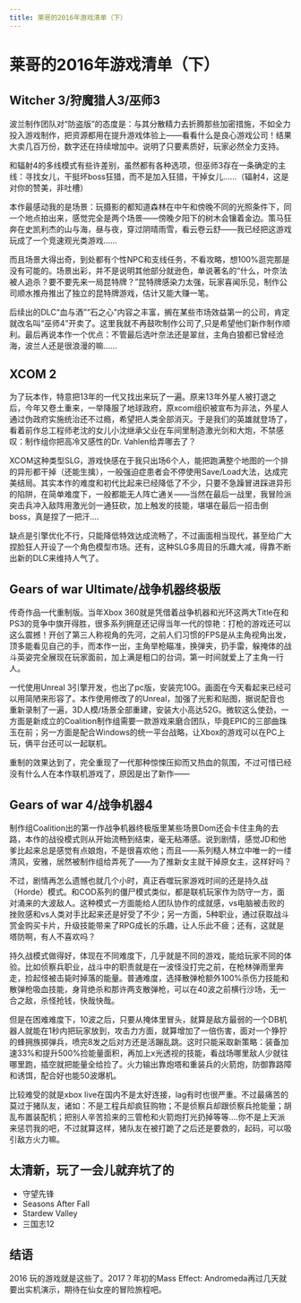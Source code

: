 ```yaml
---
title: 莱哥的2016年游戏清单（下）
---
```

# 莱哥的2016年游戏清单（下）

## Witcher 3/狩魔猎人3/巫师3

波兰制作团队对“防盗版”的态度是：与其分散精力去折腾那些加密措施，不如全力投入游戏制作，把资源都用在提升游戏体验上——看看什么是良心游戏公司！结果大卖几百万份，数字还在持续增加中。说明了只要素质好，玩家必然全力支持。

和辐射4的多线模式有些许差别，虽然都有各种选项，但巫师3存在一条确定的主线：寻找女儿，干挺坏boss狂猎，而不是加入狂猎，干掉女儿......（辐射4，这是对你的赞美，非吐槽）

本作最感动我的是场景：玩摄影的都知道森林在中午和傍晚不同的光照条件下，同一个地点拍出来，感觉完全是两个场景——傍晚夕阳下的树木会镶着金边。策马狂奔在史凯利杰的山与海，昼与夜，穿过阴晴雨雪，看云卷云舒——我已经把这游戏玩成了一个竞速观光类游戏......

而且场景大得出奇，到处都有个性NPC和支线任务，不看攻略，想100%逛完那是没有可能的。场景出彩，并不是说明其他部分就逊色，单说著名的“什么，叶奈法被人追杀？要不要先来一局昆特牌？”昆特牌感染力太强，玩家喜闻乐见，制作公司顺水推舟推出了独立的昆特牌游戏，估计又能大赚一笔。

后续出的DLC“血与酒”“石之心”内容之丰富，搁在某些市场效益第一的公司，肯定就改名叫“巫师4”开卖了。这里我就不再鼓吹制作公司了,只是希望他们新作制作顺利。最后再说本作一个优点：不管最后选叶奈法还是翠丝，主角白狼都已曾经沧海，波兰人还是很浪漫的嘛......

## XCOM 2

为了玩本作，特意把13年的一代又找出来玩了一遍。原来13年外星人被打退之后，今年又卷土重来，一举降服了地球政府，原xcom组织被宣布为非法，外星人通过伪政府实施统治还不过瘾，希望把人类全部消灭。于是我们的英雄就登场了，看着前作总工程师老沈的女儿小沈继承父业在车间里制造激光剑和大炮，不禁感叹：制作组你把高冷又感性的Dr. Vahlen给弄哪去了？

XCOM这种类型SLG，游戏快感在于我只出场6个人，能把跑满整个地图的一个排的异形都干掉（还能生擒），一般强迫症患者会不停使用Save/Load大法，达成完美结局。其实本作的难度和初代比起来已经降低了不少，只要不急躁冒进踩进异形的陷阱，在简单难度下，一般都能无人阵亡通关——当然在最后一战里，我冒险派突击兵冲入敌阵用激光剑一通狂砍，加上触发的技能，堪堪在最后一招击倒boss，真是捏了一把汗....

缺点是引擎优化不行，只能降低特效达成流畅了，不过画面相当现代，甚至给广大捏脸狂人开设了一个角色模型市场。还有，这种SLG多周目的乐趣大减，得靠不断出新的DLC来维持人气了。

## Gears of war Ultimate/战争机器终极版

传奇作品一代重制版。当年Xbox 360就是凭借着战争机器和光环这两大Title在和PS3的竞争中旗开得胜，很多系列拥趸还记得当年一代的惊艳：打枪的游戏还可以这么震撼！开创了第三人称视角的先河，之前人们习惯的FPS是从主角视角出发，顶多能看见自己的手，而本作一出，主角举枪瞄准，换弹夹，扔手雷，躲掩体的战斗英姿完全展现在玩家面前，加上满是粗口的台词，第一时间就爱上了主角一行人。

一代使用Unreal 3引擎开发，也出了pc版，安装完10G。画面在今天看起来已经可以用简陋来形容了。本作使用修改了的Unreal，加强了光影和贴图，据说配音也重新录制了一遍，3D人模/场景全部重建，安装大小高达52G。微软这么使劲，一方面是新成立的Coalition制作组需要一款游戏来磨合团队，毕竟EPIC的三部曲珠玉在前；另一方面是配合Windows的统一平台战略，让Xbox的游戏可以在PC上玩，俩平台还可以一起联机。

重制的效果达到了，完全重现了一代那种惊悚压抑而又热血的氛围，不过可惜已经没有什么人在本作联机游戏了，原因是出了新作——

## Gears of war 4/战争机器4

制作组Coalition出的第一作战争机器终极版里某些场景Dom还会卡住主角的去路，本作的战役模式则从开始流畅到结束，毫无粘滞感。说到剧情，感觉JD和他爹比起来总是感觉有点娘炮，不是很喜欢他；而且——系列糙人林立中唯一的一缕清风，安雅，居然被制作组给弄死了——为了推新女主就干掉原女主，这样好吗？

不过，剧情再怎么遗憾也就几个小时，真正吞噬玩家游戏时间的还是持久战（Horde）模式。和COD系列的僵尸模式类似，都是联机玩家作为防守一方，面对涌来的大波敌人。这种模式一方面能给人团队协作的成就感，vs电脑被击败的挫败感和vs人类对手比起来还是好受了不少；另一方面，5种职业，通过获取战斗赏金购买卡片，升级技能带来了RPG成长的乐趣，让人乐此不疲；还有，这就是塔防啊，有人不喜欢吗？

持久战模式做得好，体现在不同难度下，几乎就是不同的游戏，能给玩家不同的体验。比如侦察兵职业，战斗中的职责就是在一波怪没打完之前，在枪林弹雨里奔走，捡起怪被击毙时掉落的能量。普通难度，选择散弹枪额外100%杀伤力技能和散弹枪吸血技能，身背绝杀和那许两支散弹枪，可以在40波之前横行沙场，无一合之敌，杀怪抢钱，快哉快哉。

但是在困难难度下，10波之后，只要从掩体里冒头，就算是敌方最弱的一个DB机器人就能在1秒内把玩家放到，攻击力方面，就算增加了一倍伤害，面对一个狰狞的蜂拥族掷弹兵，喷完8发之后对方还是活蹦乱跳。这时只能采取新策略：装备加速33%和提升500%捡能量面积，再加上x光透视的技能，看战场哪里敌人少就往哪里跑，插空就把能量全给捡了。火力输出靠炮塔和重装兵的火箭炮，防御靠路障和诱饵，配合好也能50波爆机。

比较难受的就是xbox live在国内不是太好连接，lag有时也很严重。不过最痛苦的莫过于猪队友，诸如：不是工程兵却疯狂购物；不是侦察兵却跟侦察兵抢能量；胡乱布置装配机；把别人辛苦拾来的三管枪和火箭炮打光扔掉等等....你不是上天派来惩罚我的吧，不过就算这样，猪队友在被打跪了之后还是要救的，起码，可以吸引敌方火力嘛。



## 太清新，玩了一会儿就弃坑了的

- 守望先锋
- Seasons After Fall
- Stardew Valley
- 三国志12

## 结语

2016 玩的游戏就是这些了。2017？年初的Mass Effect: Andromeda再过几天就要出实机演示，期待在仙女座的冒险旅程吧。
